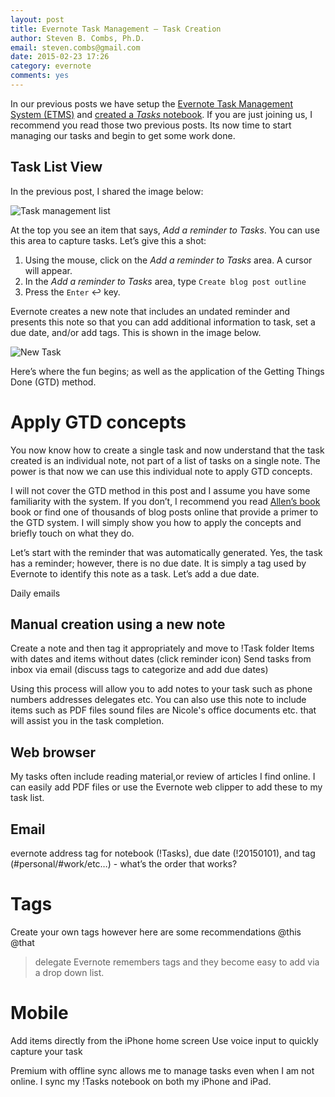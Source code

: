```yaml
---
layout: post
title: Evernote Task Management – Task Creation
author: Steven B. Combs, Ph.D.
email: steven.combs@gmail.com
date: 2015-02-23 17:26
category: evernote
comments: yes
---
```



In our previous posts we have setup the [Evernote Task Management System (ETMS)](InsertULR) and [created a *Tasks* notebook](InsertURL). If you are just joining us, I recommend you read those two previous posts. Its now time to start managing our tasks and begin to get some work done.

## Task List View
In the previous post, I shared the image below:

![Task management list](https://lh5.googleusercontent.com/-ZM666NC5aDU/VPtPXQ_DVtI/AAAAAAABZ40/b8cyo5f9vCk/w1280-h720-no/List%2Bfrom%2Bindividual%2Btasks.png)

At the top you see an item that says, *Add a reminder to Tasks*. You can use this area to capture tasks. Let’s give this a shot:

1. Using the mouse, click on the *Add a reminder to Tasks* area. A cursor will appear.
3. In the *Add a reminder to Tasks* area, type `Create blog post outline`
2. Press the `Enter` ↩ key.

Evernote creates a new note that includes an undated reminder and presents this note so that you can add additional information to task, set a due date, and/or add tags. This is shown in the image below.

![New Task](https://lh5.googleusercontent.com/-t9dzu_Pgxjo/VPtikXzLphI/AAAAAAABZ5M/twYOQ_JgZ58/w1280-h720-no/New%2BTask.png)

Here’s where the fun begins; as well as the application of the Getting Things Done (GTD) method.

# Apply GTD concepts
You now know how to create a single task and now understand that the task created is an individual note, not part of a list of tasks on a single note. The power is that now we can use this individual note to apply GTD concepts.

I will not cover the GTD method in this post and I assume you have some familiarity with the system. If you don’t, I recommend you read [Allen’s book](http://www.amazon.com/gp/product/0142000280/ref=as_li_tl?ie=UTF8&camp=1789&creative=390957&creativeASIN=0142000280&linkCode=as2&tag=bricinmypockb-20&linkId=EQFSZW2WSX4HYXI3) book or find one of thousands of blog posts online that provide a primer to the GTD system. I will simply show you how to apply the concepts and briefly touch on what they do.

Let’s start with the reminder that was automatically generated. Yes, the task has a reminder; however, there is no due date. It is simply a tag used by Evernote to identify this note as a task. Let’s add a due date.





Daily emails




## Manual creation using a new note
Create a note and then tag it appropriately and move to !Task folder
Items with dates and items without dates (click reminder icon)
Send tasks from inbox via email (discuss tags to categorize and add due dates)

Using this process will allow you to add notes to your task such as phone numbers addresses delegates etc. You can also use this note to include items such as PDF files sound files are Nicole's office documents etc. that will assist you in the task completion.

## Web browser
My tasks often include reading material,or review of articles I find online. I can easily add PDF files or use the Evernote web clipper to add these to my task list.

## Email
evernote address
tag for notebook (!Tasks), due date (!20150101), and tag (#personal/#work/etc…)  - what’s the order that works?

# Tags
Create your own tags however here are some recommendations
@this
@that
>delegate
Evernote remembers tags and they become easy to add via a drop down list.

# Mobile
Add items directly from the iPhone home screen
Use voice input to quickly capture your task

Premium with offline sync allows me to manage tasks even when I am not online. I sync my !Tasks notebook on both my iPhone and iPad.
